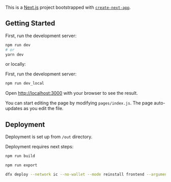 This is a [Next.js](https://nextjs.org/) project bootstrapped with [`create-next-app`](https://github.com/vercel/next.js/tree/canary/packages/create-next-app).

## Getting Started

First, run the development server:

```bash
npm run dev
# or
yarn dev
```

or locally:

First, run the development server:

```bash
npm run dev_local
```

Open [http://localhost:3000](http://localhost:3000) with your browser to see the result.

You can start editing the page by modifying `pages/index.js`. The page auto-updates as you edit the file.

## Deployment

Deployment is set up from `/out` directory.

Deployment requires next steps:

```bash
npm run build

npm run export

dfx deploy --network ic --no-wallet --mode reinstall frontend --argument "(record {owner =principal  \"{OwnerPrincipalString}\"})" <-- or similar

```